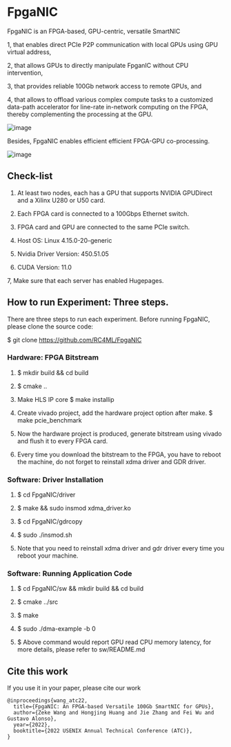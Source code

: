 # FpgaNIC
FpgaNIC is an FPGA-based, GPU-centric, versatile SmartNIC 

1, that enables direct PCIe P2P communication with local GPUs using GPU virtual address, 

2, that allows GPUs to directly manipulate FpganIC without CPU intervention, 

3, that provides reliable 100Gb network access to remote GPUs, and 

4, that allows to offload various complex compute tasks to a customized data-path accelerator for line-rate in-network computing on the FPGA, thereby complementing the processing at the GPU. 

![image](https://user-images.githubusercontent.com/4263242/180594854-becb5c85-44d5-4a5e-9313-8fa433204292.png)


Besides, FpgaNIC enables efficient efficient FPGA-GPU co-processing.

![image](https://user-images.githubusercontent.com/4263242/180595084-6dd376f0-84cc-4aee-8db8-a623b454b855.png)



## Check-list
1. At least two nodes, each has a GPU that supports NVIDIA GPUDirect and a Xilinx U280 or U50 card.

2. Each FPGA card is connected to a 100Gbps Ethernet switch.

3. FPGA card and GPU are connected to the same PCIe switch.

4. Host OS: Linux 4.15.0-20-generic 

5. Nvidia Driver Version: 450.51.05 

6. CUDA Version: 11.0

7, Make sure that each server has enabled Hugepages. 

## How to run Experiment: Three steps.
There are three steps to run each experiment. Before running FpgaNIC, please clone the source code:

$ git clone https://github.com/RC4ML/FpgaNIC

### Hardware: FPGA Bitstream
1. $ mkdir build && cd build 

2.  $ cmake ..

3. Make HLS IP core
    $ make installip
    
4. Create vivado project, add the hardware project option after make.
     $ make pcie_benchmark
     
5. Now the hardware project is produced, generate bitstream using vivado and flush it to every FPGA card.

6. Every time you download the bitstream to the FPGA, you have to reboot the machine, do not forget to reinstall
xdma driver and GDR driver.


### Software: Driver Installation
1. $ cd FpgaNIC/driver

2. $ make && sudo insmod xdma_driver.ko

3. $ cd FpgaNIC/gdrcopy

4. $ sudo ./insmod.sh

5. Note that you need to reinstall xdma driver and gdr driver every time you reboot your machine.

### Software: Running Application Code
1. $ cd FpgaNIC/sw && mkdir build && cd build

2. $ cmake ../src

3. $ make

4. $ sudo ./dma-example -b 0

5. $ Above command would report GPU read CPU memory latency, for more details, please refer to sw/README.md




## Cite this work
If you use it in your paper, please cite our work
```
@inproceedings{wang_atc22,
  title={FpgaNIC: An FPGA-based Versatile 100Gb SmartNIC for GPUs},
  author={Zeke Wang and Hongjing Huang and Jie Zhang and Fei Wu and Gustavo Alonso},
  year={2022},
  booktitle={2022 USENIX Annual Technical Conference (ATC)},
}
```

